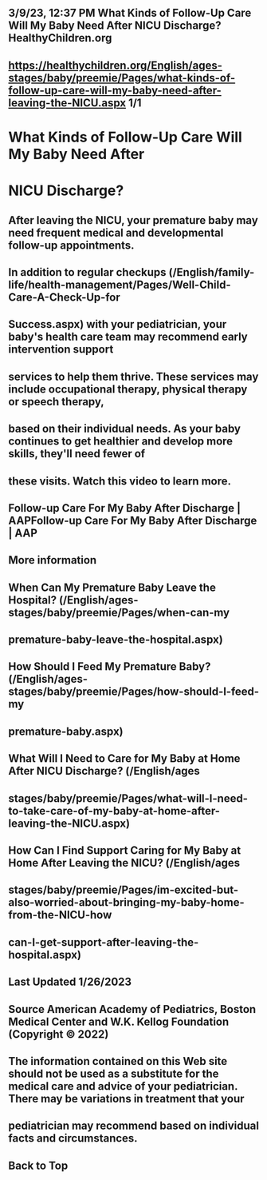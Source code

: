 ## 3/9/23, 12:37 PM What Kinds of Follow-Up Care Will My Baby Need After NICU Discharge? HealthyChildren.org 

## https://healthychildren.org/English/ages-stages/baby/preemie/Pages/what-kinds-of-follow-up-care-will-my-baby-need-after-leaving-the-NICU.aspx 1/1 

# What Kinds of Follow-Up Care Will My Baby Need After 

# NICU Discharge? 

## After leaving the NICU, your premature baby may need frequent medical and developmental follow-up appointments. 

## In addition to regular checkups (/English/family-life/health-management/Pages/Well-Child-Care-A-Check-Up-for

## Success.aspx) with your pediatrician, your baby's health care team may recommend early intervention support 

## services to help them thrive. These services may include occupational therapy, physical therapy or speech therapy, 

## based on their individual needs. As your baby continues to get healthier and develop more skills, they'll need fewer of 

## these visits. Watch this video to learn more. 

## Follow-up Care For My Baby After Discharge | AAPFollow-up Care For My Baby After Discharge | AAP 

## More information 

## When Can My Premature Baby Leave the Hospital? (/English/ages-stages/baby/preemie/Pages/when-can-my

## premature-baby-leave-the-hospital.aspx) 

## How Should I Feed My Premature Baby? (/English/ages-stages/baby/preemie/Pages/how-should-I-feed-my

## premature-baby.aspx) 

## What Will I Need to Care for My Baby at Home After NICU Discharge? (/English/ages

## stages/baby/preemie/Pages/what-will-I-need-to-take-care-of-my-baby-at-home-after-leaving-the-NICU.aspx) 

## How Can I Find Support Caring for My Baby at Home After Leaving the NICU? (/English/ages

## stages/baby/preemie/Pages/im-excited-but-also-worried-about-bringing-my-baby-home-from-the-NICU-how

## can-I-get-support-after-leaving-the-hospital.aspx) 

## Last Updated 1/26/2023 

## Source American Academy of Pediatrics, Boston Medical Center and W.K. Kellog Foundation (Copyright © 2022) 

## The information contained on this Web site should not be used as a substitute for the medical care and advice of your pediatrician. There may be variations in treatment that your 

## pediatrician may recommend based on individual facts and circumstances. 

## Back to Top 


